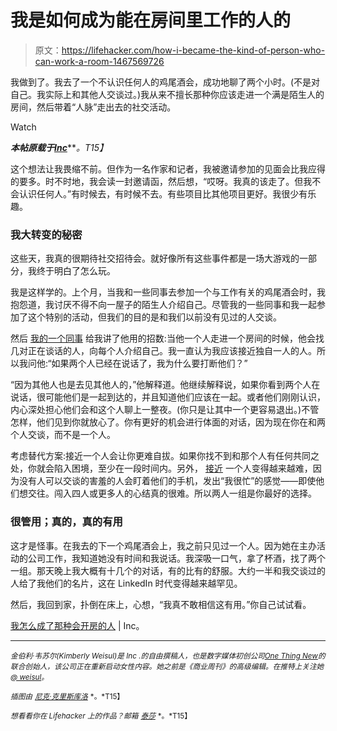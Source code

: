# 我是如何成为能在房间里工作的人的

> 原文：<https://lifehacker.com/how-i-became-the-kind-of-person-who-can-work-a-room-1467569726>

我做到了。我去了一个不认识任何人的鸡尾酒会，成功地聊了两个小时。(不是对自己。我实际上和其他人交谈过。)我从来不擅长那种你应该走进一个满是陌生人的房间，然后带着“人脉”走出去的社交活动。

Watch

***本帖原载于***[***Inc***](http://www.inc.com/kimberly-weisul/how-to-work-a-room-the-only-strategy-you-need.html)***。*T15】**

这个想法让我畏缩不前。但作为一名作家和记者，我被邀请参加的见面会比我应得的要多。时不时地，我会读一封邀请函，然后想，“哎呀。我真的该走了。但我不会认识任何人。”有时候去，有时候不去。有些项目比其他项目更好。我很少有乐趣。

### 我大转变的秘密

这些天，我真的很期待社交招待会。就好像所有这些事件都是一场大游戏的一部分，我终于明白了怎么玩。

我是这样学的。上个月，当我和一些同事去参加一个与工作有关的鸡尾酒会时，我抱怨道，我讨厌不得不向一屋子的陌生人介绍自己。尽管我的一些同事和我一起参加了这个特别的活动，但我们的目的是和我们以前没有见过的人交谈。

然后 [我的一个同事](http://www.inc.com/author/burt-helm) 给我讲了他用的招数:当他一个人走进一个房间的时候，他会找几对正在谈话的人，向每个人介绍自己。我一直认为我应该接近独自一人的人。所以我问他:“如果两个人已经在说话了，我为什么要打断他们？”

“因为其他人也是去见其他人的，”他解释道。他继续解释说，如果你看到两个人在说话，很可能他们是一起到达的，并且知道他们应该在一起。或者他们刚刚认识，内心深处担心他们会和这个人聊上一整夜。(你只是让其中一个更容易退出。)不管怎样，他们见到你就放心了。你有更好的机会进行体面的对话，因为现在你在和两个人交谈，而不是一个人。

考虑替代方案:接近一个人会让你更难自拔。如果你找不到和那个人有任何共同之处，你就会陷入困境，至少在一段时间内。另外， [接近](https://lifehacker.com/network-better-as-an-introvert-with-a-socialization-qu-1465458942) 一个人变得越来越难，因为没有人可以交谈的害羞的人会盯着他们的手机，发出“我很忙”的感觉——即使他们想交往。闯入四人或更多人的心结真的很难。所以两人一组是你最好的选择。

### 很管用；真的，真的有用

这才是怪事。在我去的下一个鸡尾酒会上，我之前只见过一个人。因为她在主办活动的公司工作，我知道她没有时间和我说话。我深吸一口气，拿了杯酒，找了两个一组。那天晚上我大概有十几个的对话，有的比有的舒服。大约一半和我交谈过的人给了我他们的名片，这在 LinkedIn 时代变得越来越罕见。

然后，我回到家，扑倒在床上，心想，“我真不敢相信这有用。”你自己试试看。

[我怎么成了那种会开房的人](http://www.inc.com/kimberly-weisul/how-to-work-a-room-the-only-strategy-you-need.html) | Inc。

* * *

<small>*金伯利·韦苏尔(Kimberly Weisul)是 Inc .的自由撰稿人，也是数字媒体初创公司*</small>[<small>*One Thing New*</small>](http://www.onethingnew.com/)<small>*的联合创始人，该公司正在重新启动女性内容。她之前是《商业周刊》的高级编辑。在推特上关注她*</small>[<small>*@ weisul*</small>](http://www.twitter.com/weisul)<small>*。*</small>

<small>*插图由*</small> [<small>*尼克·克里斯库洛*</small>](http://roboheart.com) <small>*。*T15】</small>

<small>*想看看你在 Lifehacker 上的作品？邮箱*</small> [<small>*泰莎*</small>](https://mail.google.com/mail/?view=cm&fs=1&tf=1&to=tessa@lifehacker.com) <small>*。*T15】</small>